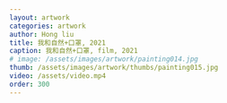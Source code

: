 ```yaml
---
layout: artwork
categories: artwork
author: Hong liu
title: 我和自然+口罩, 2021
caption: 我和自然+口罩, film, 2021
# image: /assets/images/artwork/painting014.jpg
thumb: /assets/images/artwork/thumbs/painting015.jpg
video: /assets/video.mp4
order: 300
---
```

